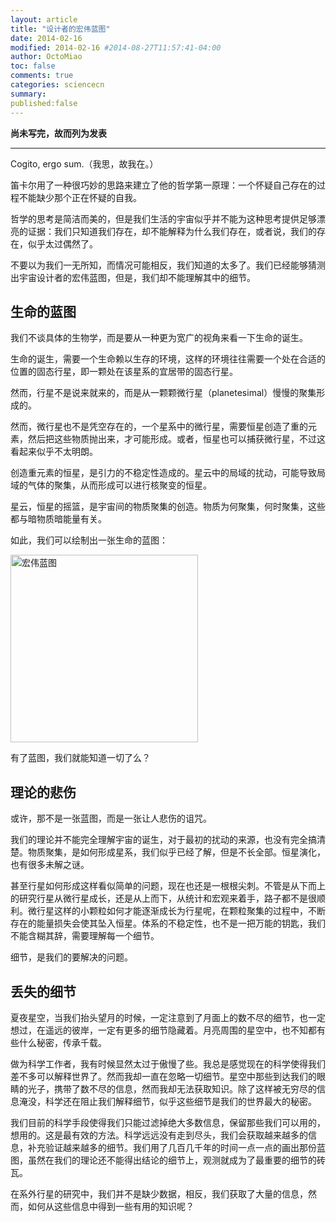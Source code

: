 ```yaml
---
layout: article
title: "设计者的宏伟蓝图"
date: 2014-02-16
modified: 2014-02-16 #2014-08-27T11:57:41-04:00
author: OctoMiao
toc: false
comments: true
categories: sciencecn
summary:
published:false
---
```


**尚未写完，故而列为发表**

------

Cogito, ergo sum.（我思，故我在。）

笛卡尔用了一种很巧妙的思路来建立了他的哲学第一原理：一个怀疑自己存在的过程不能缺少那个正在怀疑的自我。

哲学的思考是简洁而美的，但是我们生活的宇宙似乎并不能为这种思考提供足够漂亮的证据：我们只知道我们存在，却不能解释为什么我们存在，或者说，我们的存在，似乎太过偶然了。

不要以为我们一无所知，而情况可能相反，我们知道的太多了。我们已经能够猜测出宇宙设计者的宏伟蓝图，但是，我们却不能理解其中的细节。

## 生命的蓝图

我们不谈具体的生物学，而是要从一种更为宽广的视角来看一下生命的诞生。

生命的诞生，需要一个生命赖以生存的环境，这样的环境往往需要一个处在合适的位置的固态行星，即一颗处在该星系的宜居带的固态行星。

然而，行星不是说来就来的，而是从一颗颗微行星（planetesimal）慢慢的聚集形成的。

然而，微行星也不是凭空存在的，一个星系中的微行星，需要恒星创造了重的元素，然后把这些物质抛出来，才可能形成。或者，恒星也可以捕获微行星，不过这看起来似乎不太明朗。

创造重元素的恒星，是引力的不稳定性造成的。星云中的局域的扰动，可能导致局域的气体的聚集，从而形成可以进行核聚变的恒星。

星云，恒星的摇篮，是宇宙间的物质聚集的创造。物质为何聚集，何时聚集，这些都与暗物质暗能量有关。

如此，我们可以绘制出一张生命的蓝图：

<img src="http://multiverse.lamost.org/blog/wp-content/uploads/2013/05/LIFECN.png" alt="宏伟蓝图" width="300"  />

有了蓝图，我们就能知道一切了么？


## 理论的悲伤

或许，那不是一张蓝图，而是一张让人悲伤的诅咒。

我们的理论并不能完全理解宇宙的诞生，对于最初的扰动的来源，也没有完全搞清楚。物质聚集，是如何形成星系，我们似乎已经了解，但是不长全部。恒星演化，也有很多未解之谜。

甚至行星如何形成这样看似简单的问题，现在也还是一根根尖刺。不管是从下而上的研究行星从微行星成长，还是从上而下，从统计和宏观来着手，路子都不是很顺利。微行星这样的小颗粒如何才能逐渐成长为行星呢，在颗粒聚集的过程中，不断存在的能量损失会使其坠入恒星。体系的不稳定性，也不是一把万能的钥匙，我们不能含糊其辞，需要理解每一个细节。

细节，是我们的要解决的问题。


## 丢失的细节

夏夜星空，当我们抬头望月的时候，一定注意到了月面上的数不尽的细节，也一定想过，在遥远的彼岸，一定有更多的细节隐藏着。月亮周围的星空中，也不知都有些什么秘密，传承千载。

做为科学工作者，我有时候显然太过于傲慢了些。我总是感觉现在的科学使得我们差不多可以解释世界了。然而我却一直在忽略一切细节。星空中那些到达我们的眼睛的光子，携带了数不尽的信息，然而我却无法获取知识。除了这样被无穷尽的信息淹没，科学还在阻止我们解释细节，似乎这些细节是我们的世界最大的秘密。

我们目前的科学手段使得我们只能过滤掉绝大多数信息，保留那些我们可以用的，想用的。这是最有效的方法。科学远远没有走到尽头，我们会获取越来越多的信息，补充验证越来越多的细节。我们用了几百几千年的时间一点一点的画出那份蓝图，虽然在我们的理论还不能得出结论的细节上，观测就成为了最重要的细节的砖瓦。

在系外行星的研究中，我们并不是缺少数据，相反，我们获取了大量的信息，然而，如何从这些信息中得到一些有用的知识呢？


##
